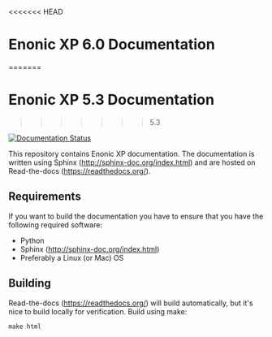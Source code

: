 <<<<<<< HEAD
# Enonic XP 6.0 Documentation
=======
# Enonic XP 5.3 Documentation
>>>>>>> 5.3

[![Documentation Status](https://readthedocs.org/projects/xp/badge/?version=latest)](http://xp.readthedocs.org/)

This repository contains Enonic XP documentation. The documentation is
written using Sphinx (http://sphinx-doc.org/index.html) and are hosted
on Read-the-docs (https://readthedocs.org/).

## Requirements

If you want to build the documentation you have to ensure that you
have the following required software:

* Python
* Sphinx (http://sphinx-doc.org/index.html)
* Preferably a Linux (or Mac) OS

## Building

Read-the-docs (https://readthedocs.org/) will build automatically, but
it's nice to build locally for verification. Build using make:

    make html
